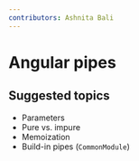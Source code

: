 ```yaml
---
contributors: Ashnita Bali
---
```


# Angular pipes

## Suggested topics
- Parameters
- Pure vs. impure
- Memoization
- Build-in pipes (`CommonModule`)
